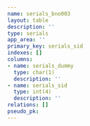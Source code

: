 ```yaml
---
name: serials_bno003
layout: table
description: ''
type: serials
app_area: ''
primary_key: serials_sid
indexes: []
columns:
- name: serials_dummy
  type: char(1)
  description: ''
- name: serials_sid
  type: int(4)
  description: ''
relations: []
pseudo_pk: 
---
```


